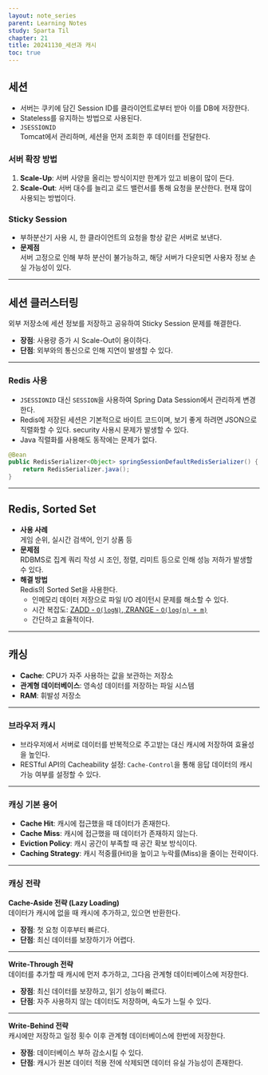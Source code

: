 ```yaml
---
layout: note_series
parent: Learning Notes
study: Sparta Til
chapter: 21
title: 20241130_세션과 캐시
toc: true
---
```


## 세션
- 서버는 쿠키에 담긴 Session ID를 클라이언트로부터 받아 이를 DB에 저장한다.
- Stateless를 유지하는 방법으로 사용된다.
- `JSESSIONID`  
  Tomcat에서 관리하며, 세션을 먼저 조회한 후 데이터를 전달한다.

### 서버 확장 방법
1. **Scale-Up**: 서버 사양을 올리는 방식이지만 한계가 있고 비용이 많이 든다.
2. **Scale-Out**: 서버 대수를 늘리고 로드 밸런서를 통해 요청을 분산한다. 현재 많이 사용되는 방법이다.

### Sticky Session
- 부하분산기 사용 시, 한 클라이언트의 요청을 항상 같은 서버로 보낸다.
- **문제점**  
  서버 고정으로 인해 부하 분산이 불가능하고, 해당 서버가 다운되면 사용자 정보 손실 가능성이 있다.

---

## 세션 클러스터링
외부 저장소에 세션 정보를 저장하고 공유하여 Sticky Session 문제를 해결한다.

- **장점**: 사용량 증가 시 Scale-Out이 용이하다.
- **단점**: 외부와의 통신으로 인해 지연이 발생할 수 있다.

---

### Redis 사용
- `JSESSIONID` 대신 `SESSION`을 사용하여 Spring Data Session에서 관리하게 변경한다.
- Redis에 저장된 세션은 기본적으로 바이트 코드이며, 보기 좋게 하려면 JSON으로 직렬화할 수 있다. security 사용시 문제가 발생할 수 있다.
- Java 직렬화를 사용해도 동작에는 문제가 없다.

```java
@Bean
public RedisSerializer<Object> springSessionDefaultRedisSerializer() {
    return RedisSerializer.java();
}
```

---

## Redis, Sorted Set
- **사용 사례**  
  게임 순위, 실시간 검색어, 인기 상품 등
- **문제점**  
  RDBMS로 집계 쿼리 작성 시 조인, 정렬, 리미트 등으로 인해 성능 저하가 발생할 수 있다.
- **해결 방법**  
  Redis의 Sorted Set을 사용한다.
    - 인메모리 데이터 저장으로 파일 I/O 레이턴시 문제를 해소할 수 있다.
    - 시간 복잡도: [ZADD - `O(logN)`, ZRANGE - `O(log(n) + m)`](https://bugoverdose.github.io/development/redis-zset-basics/)
    - 간단하고 효율적이다.

---

## 캐싱
- **Cache**: CPU가 자주 사용하는 값을 보관하는 저장소
- **관계형 데이터베이스**: 영속성 데이터를 저장하는 파일 시스템
- **RAM**: 휘발성 저장소

---

### 브라우저 캐시
- 브라우저에서 서버로 데이터를 반복적으로 주고받는 대신 캐시에 저장하여 효율성을 높인다.
- RESTful API의 Cacheability 설정: `Cache-Control`을 통해 응답 데이터의 캐시 가능 여부를 설정할 수 있다.

---

### 캐싱 기본 용어
- **Cache Hit**: 캐시에 접근했을 때 데이터가 존재한다.
- **Cache Miss**: 캐시에 접근했을 때 데이터가 존재하지 않는다.
- **Eviction Policy**: 캐시 공간이 부족할 때 공간 확보 방식이다.
- **Caching Strategy**: 캐시 적중률(Hit)을 높이고 누락률(Miss)을 줄이는 전략이다.

---

### 캐싱 전략
**Cache-Aside 전략 (Lazy Loading)**  
데이터가 캐시에 없을 때 캐시에 추가하고, 있으면 반환한다.
- **장점**: 첫 요청 이후부터 빠르다.
- **단점**: 최신 데이터를 보장하기가 어렵다.

---

**Write-Through 전략**  
데이터를 추가할 때 캐시에 먼저 추가하고, 그다음 관계형 데이터베이스에 저장한다.
- **장점**: 최신 데이터를 보장하고, 읽기 성능이 빠르다.
- **단점**: 자주 사용하지 않는 데이터도 저장하며, 속도가 느릴 수 있다.

---

**Write-Behind 전략**  
캐시에만 저장하고 일정 횟수 이후 관계형 데이터베이스에 한번에 저장한다.
- **장점**: 데이터베이스 부하 감소시킬 수 있다.
- **단점**: 캐시가 원본 데이터 적용 전에 삭제되면 데이터 유실 가능성이 존재한다.